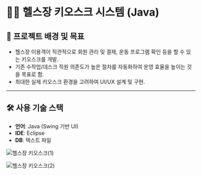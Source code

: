 # 🏋️‍♂️ 헬스장 키오스크 시스템 (Java)

## 📖 프로젝트 배경 및 목표
- 헬스장 이용객이 직관적으로 회원 관리 및 결제, 운동 프로그램 확인 등을 할 수 있는 키오스크를 개발.
- 기존 수작업/데스크 직원 의존도가 높은 절차를 자동화하여 운영 효율을 높이는 것을 목표로 함.
- 최대한 실제 키오스크 환경을 고려하여 UI/UX 설계 및 구현.

---

## 🛠 사용 기술 스택
- **언어**: Java (Swing 기반 UI)
- **IDE**: Eclipse
- **DB**: 텍스트 파일

![헬스장 키오스크(1)](https://github.com/user-attachments/assets/6349a444-082e-49ac-a9b1-5ee9d7804885)


![헬스장 키오스크(2)](https://github.com/user-attachments/assets/9a74b459-6a77-49e8-8973-2f89bbdb2ef5)
